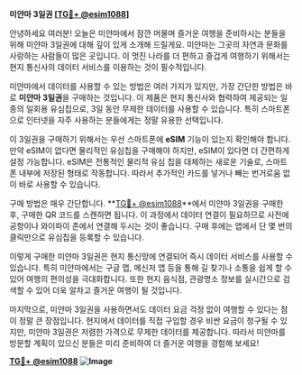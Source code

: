 **미얀마 3일권 [[TG💪+ @esim1088](https://t.me/s/esim1088)]**

안녕하세요 여러분! 오늘은 미얀마에서 잠깐 머물며 즐거운 여행을 준비하시는 분들을 위해 미얀마 3일권에 대해 깊이 있게 소개해 드릴게요. 미얀마는 그곳의 자연과 문화를 사랑하는 사람들이 많은 곳입니다. 이 멋진 나라를 더 편하고 즐겁게 여행하기 위해서는 현지 통신사의 데이터 서비스를 이용하는 것이 필수적입니다.

미얀마에서 데이터를 사용할 수 있는 방법은 여러 가지가 있지만, 가장 간단한 방법은 바로 **미얀마 3일권**을 구매하는 것입니다. 이 제품은 현지 통신사와 협력하여 제공되는 일종의 일회용 유심칩으로, 3일 동안 무제한 데이터를 사용할 수 있습니다. 특히 스마트폰으로 인터넷을 자주 사용하는 분들에게는 정말 유용한 선택입니다.

이 3일권을 구매하기 위해서는 우선 스마트폰에 **eSIM** 기능이 있는지 확인해야 합니다. 만약 eSIM이 없다면 물리적인 유심칩을 구매해야 하지만, eSIM이 있다면 더 간편하게 설정 가능합니다. eSIM은 전통적인 물리적 유심 칩을 대체하는 새로운 기술로, 스마트폰 내부에 저장된 형태로 작동합니다. 따라서 추가적인 카드를 넣거나 빼는 번거로움 없이 바로 사용할 수 있습니다.

구매 방법은 매우 간단합니다. **[TG💪+ @esim1088](https://t.me/s/esim1088)**에서 미얀마 3일권을 구매한 후, 구매한 QR 코드를 스캔하면 됩니다. 이 과정에서 데이터 연결이 필요하므로 사전에 공항이나 와이파이 존에서 연결해 두시는 것이 좋습니다. 구매 후에는 앱에서 단 몇 번의 클릭만으로 유심칩을 등록할 수 있습니다.

이렇게 구매한 미얀마 3일권은 현지 통신망에 연결되어 즉시 데이터 서비스를 사용할 수 있습니다. 특히 미얀마에서는 구글 맵, 메신저 앱 등을 통해 길 찾기나 소통을 쉽게 할 수 있어 여행의 편의성을 극대화합니다. 또한 현지 음식점, 관광명소 정보를 실시간으로 검색할 수 있어 더욱 알차고 즐거운 여행이 될 것입니다.

마지막으로, 미얀마 3일권을 사용하면서도 데이터 요금 걱정 없이 여행할 수 있다는 점이 정말 큰 장점입니다. 현지에서 데이터를 직접 구입할 경우 비싼 요금이 청구될 수 있지만, 미얀마 3일권은 저렴한 가격으로 무제한 데이터를 제공합니다. 따라서 미얀마를 방문할 계획이 있으신 분들은 미리 준비하여 더 즐거운 여행을 경험해 보세요!

**[TG💪+ @esim1088](https://t.me/s/esim1088) ![Image](https://i.postimg.cc/Y0z9fWf4/image.png)**